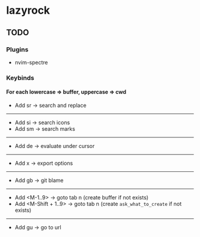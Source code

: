 # lazyrock

## TODO

### Plugins
- nvim-spectre

### Keybinds
#### For each lowercase => buffer, uppercase => cwd
- Add <leader>sr -> search and replace
---
- Add <leader>si -> search icons
- Add <leader>sm -> search marks
---
- Add <leader>de -> evaluate under cursor
---
- Add <leader>x -> export options
---
- Add <leader>gb -> git blame
---
- Add <M-1..9> -> goto tab n (create buffer if not exists)
- Add <M-Shift + 1..9> -> goto tab n (create `ask_what_to_create` if not exists)
---
- Add gu -> go to url

